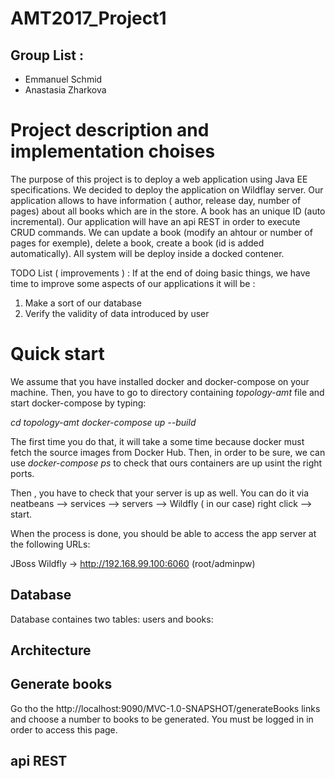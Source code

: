 # AMT2017_Project1
## Group List :
- Emmanuel Schmid
- Anastasia Zharkova

# Project description and implementation choises

The purpose of this project is to deploy a web application using Java EE specifications.  We decided to deploy the application on Wildflay server. Our application allows to have information ( author, release day, number of pages) about all books which are in the store.   A book has an unique ID (auto incremental).  Our application will have an api REST in order to execute CRUD commands.  We can update a book (modify an ahtour or number of pages for exemple), delete a book, create a book (id is added automatically). All system will be deploy inside a docked contener. 


TODO List  ( improvements ) :
If at the end of doing basic things, we have time to improve some aspects of our applications it will be :
1) Make a sort of our database
2) Verify the validity of data introduced by user


# Quick start

We assume that you have installed docker and docker-compose on your machine. Then, you have to go to directory containing *topology-amt* file and start docker-compose by typing:

*cd topology-amt*
*docker-compose up --build*

The first time you do that, it will take a some time because docker must fetch the source images from Docker Hub.
Then, in order to be sure, we can use *docker-compose ps* to check that ours containers are up usint the right ports. 

Then , you have to check that your server is up as well. You can do it via neatbeans --> services --> servers --> Wildfly ( in our case) right click --> start. 

When the process is done, you should be able to access the app server at the following URLs:

JBoss Wildfly -> http://192.168.99.100:6060 (root/adminpw)

## Database
Database containes two tables: users and books:


## Architecture


## Generate books
Go tho the http://localhost:9090/MVC-1.0-SNAPSHOT/generateBooks links and choose a number to books to be generated. You must be logged in in order to access this page. 

## api REST





